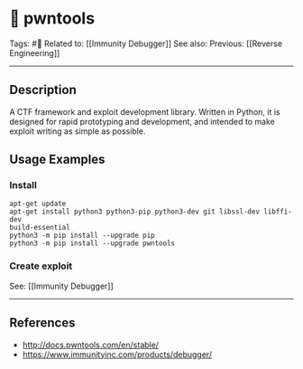 # 💢 pwntools
Tags: #💢
Related to: [[Immunity Debugger]]
See also: 
Previous: [[Reverse Engineering]]

---
## Description

A CTF framework and exploit development library. Written in Python, it is designed for rapid prototyping and development, and intended to make exploit writing as simple as possible.

## Usage Examples

### Install

	apt-get update
	apt-get install python3 python3-pip python3-dev git libssl-dev libffi-dev
	build-essential
	python3 -m pip install --upgrade pip
	python3 -m pip install --upgrade pwntools

### Create exploit

See: [[Immunity Debugger]]

---
## References
-  http://docs.pwntools.com/en/stable/
-  https://www.immunityinc.com/products/debugger/